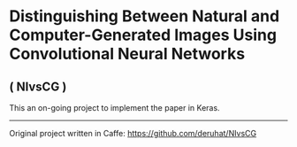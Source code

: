 # Distinguishing Between Natural and Computer-Generated Images Using Convolutional Neural Networks
## ( NIvsCG )

This an on-going project to implement the paper in Keras.

----------------------------------------

Original project written in Caffe: https://github.com/deruhat/NIvsCG
